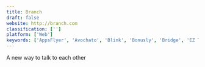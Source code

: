 ```yaml
---
title: Branch
draft: false 
website: http://branch.com
classification: ['']
platform: ['Web']
keywords: ['AppsFlyer', 'Avochato', 'Blink', 'Bonusly', 'Bridge', 'EZ Texting', 'Fond', 'Google Analytics', 'Humanity', 'Jive-n', 'Kudos', 'Motivosity', 'Officevibe', 'Quantum Workplace', 'Reflektive', 'SmartDesk', 'SurveySparrow', 'TINYpulse Engage', 'TextMagic', 'UltiPro', 'UltraSMSScript']
---
```

A new way to talk to each other